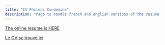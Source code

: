```yaml
---
title: "CV Phileas Condemine"
description: "Page to handle french and english versions of the resume"
---
```


[The online resume is HERE](https://phileas-condemine.github.io/CV_EN_pagedown/)

[Le CV se trouve ici](https://phileas-condemine.github.io/CV_FR_pagedown/)
